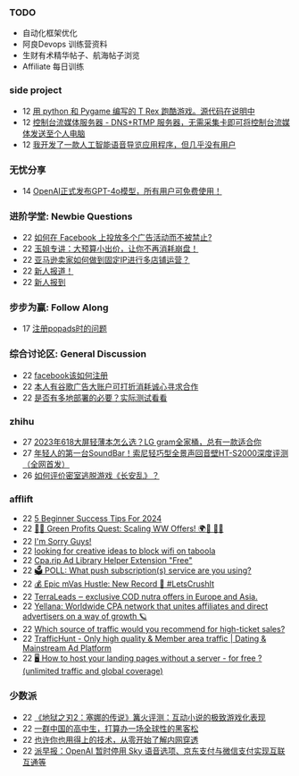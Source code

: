 ### TODO
-  自动化框架优化
-  阿良Devops 训练营资料
-  生财有术精华帖子、航海帖子浏览
-  Affiliate 每日训练

### side project
<!-- sideproject:START -->
-  12 [用 python 和 Pygame 编写的 T Rex 跑酷游戏。源代码在说明中](https://www.youtube.com/watch?v=pZySIXSelCA)
-  12 [控制台流媒体服务器 - DNS+RTMP 服务器，无需采集卡即可将控制台流媒体发送至个人电脑](https://github.com/Aioros/console-streaming-server)
-  12 [我开发了一款人工智能语音导览应用程序，但几乎没有用户](https://www.reddit.com/r/SideProject/comments/18gpp0e/ive_built_an_ai_audio_tour_app_but_have_almost_no/)<!-- sideproject:END -->


### 无忧分享
<!-- ruyo:START -->
-  14 [OpenAI正式发布GPT-4o模型，所有用户可免费使用！](https://51.ruyo.net/18663.html)<!-- ruyo:END -->

### 进阶学堂: Newbie Questions
<!-- advertcn1:START -->
-  22 [如何在 Facebook 上投放多个广告活动而不被禁止?](https://www.advertcn.com/thread-115100-1-1.html)
-  22 [玉姐专讲：大预算小出价，让你不再消耗崩盘！](https://www.advertcn.com/thread-115096-1-1.html)
-  22 [亚马逊卖家如何做到固定IP进行多店铺运营？](https://www.advertcn.com/thread-115095-1-1.html)
-  22 [新人报道！](https://www.advertcn.com/thread-115094-1-1.html)
-  22 [新人报到](https://www.advertcn.com/thread-115093-1-1.html)<!-- advertcn1:END -->

### 步步为赢: Follow Along
<!-- advertcn2:START -->
-  17 [注册popads时的问题](https://www.advertcn.com/thread-115034-1-1.html)<!-- advertcn2:END -->

### 综合讨论区: General Discussion
<!-- advertcn3:START -->
-  22 [facebook该如何注册](https://www.advertcn.com/thread-115101-1-1.html)
-  22 [本人有谷歌广告大账户可打折消耗诚心寻求合作](https://www.advertcn.com/thread-115098-1-1.html)
-  22 [是否有多地部署的必要？实际测试看看](https://www.advertcn.com/thread-115092-1-1.html)<!-- advertcn3:END -->


### zhihu
<!-- zhihu:START -->
-  27 [2023年618大屏轻薄本怎么选？LG gram全家桶，总有一款适合你](http://zhuanlan.zhihu.com/p/632641888?utm_campaign=rss&utm_medium=rss&utm_source=rss&utm_content=title)
-  27 [年轻人的第一台SoundBar！索尼轻巧型全景声回音壁HT-S2000深度评测（全网首发）](http://zhuanlan.zhihu.com/p/630990296?utm_campaign=rss&utm_medium=rss&utm_source=rss&utm_content=title)
-  26 [如何评价密室逃脱游戏《长安乱》？](http://www.zhihu.com/question/563950552/answer/3045961312?utm_campaign=rss&utm_medium=rss&utm_source=rss&utm_content=title)<!-- zhihu:END -->

### afflift
<!-- afflift:START -->
-  22 [5 Beginner Success Tips For 2024](https://afflift.com/f/threads/5-beginner-success-tips-for-2024.13171/)
-  22 [🌿💸 Green Profits Quest: Scaling WW Offers! 🌍🚀 📲💥](https://afflift.com/f/threads/%F0%9F%8C%BF%F0%9F%92%B8-green-profits-quest-scaling-ww-offers-%F0%9F%8C%8D%F0%9F%9A%80-%F0%9F%93%B2%F0%9F%92%A5.13167/)
-  22 [I&#39;m Sorry Guys!](https://afflift.com/f/threads/im-sorry-guys.13161/)
-  22 [looking for creative ideas to block wifi on taboola](https://afflift.com/f/threads/looking-for-creative-ideas-to-block-wifi-on-taboola.13172/)
-  22 [Cpa.rip Ad Library Helper Extension &quot;Free&quot;](https://afflift.com/f/threads/cpa-rip-ad-library-helper-extension-free.11700/)
-  22 [🗳️ POLL: What push subscription&lpar;s&rpar; service are you using?](https://afflift.com/f/threads/%F0%9F%97%B3%EF%B8%8F-poll-what-push-subscription-s-service-are-you-using.13133/)
-  22 [💰 Epic mVas Hustle: New Record 🚀 #LetsCrushIt](https://afflift.com/f/threads/%F0%9F%92%B0-epic-mvas-hustle-new-record-%F0%9F%9A%80-letscrushit.12305/)
-  22 [TerraLeads ‒ exclusive COD nutra offers in Europe and Asia.](https://afflift.com/f/threads/terraleads-%E2%80%92-exclusive-cod-nutra-offers-in-europe-and-asia.3287/)
-  22 [Yellana: Worldwide CPA network that unites affiliates and direct advertisers on a way of growth 🪐](https://afflift.com/f/threads/yellana-worldwide-cpa-network-that-unites-affiliates-and-direct-advertisers-on-a-way-of-growth-%F0%9F%AA%90.10512/)
-  22 [Which source of traffic would you recommend for high-ticket sales?](https://afflift.com/f/threads/which-source-of-traffic-would-you-recommend-for-high-ticket-sales.13170/)
-  22 [TrafficHunt - Only high quality &amp; Member area traffic | Dating &amp; Mainstream Ad Platform](https://afflift.com/f/threads/traffichunt-only-high-quality-member-area-traffic-dating-mainstream-ad-platform.10862/)
-  22 [🖥️  How to host your landing pages without a server - for free ? &lpar;unlimited traffic and global coverage&rpar;](https://afflift.com/f/threads/%F0%9F%96%A5%EF%B8%8F-how-to-host-your-landing-pages-without-a-server-for-free-unlimited-traffic-and-global-coverage.10527/)<!-- afflift:END -->

### 少数派
<!-- sspai:START -->
-  22 [《地狱之刃2：塞娜的传说》篝火评测：互动小说的极致游戏化表现](https://sspai.com/post/89000)
-  22 [一群中国的高中生，打算办一场全球性的黑客松](https://sspai.com/post/88924)
-  22 [也许你也用得上的技术，从零开始了解内网穿透](https://sspai.com/post/88937)
-  22 [派早报：OpenAI 暂时停用 Sky 语音选项、京东支付与微信支付实现互联互通等](https://sspai.com/post/88989)<!-- sspai:END -->
